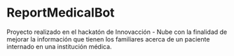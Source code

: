 # ReportMedicalBot
Proyecto realizado en el hackatón de Innovacción - Nube con la finalidad de mejorar la información que tienen los familiares acerca de un paciente internado en una institución médica.
